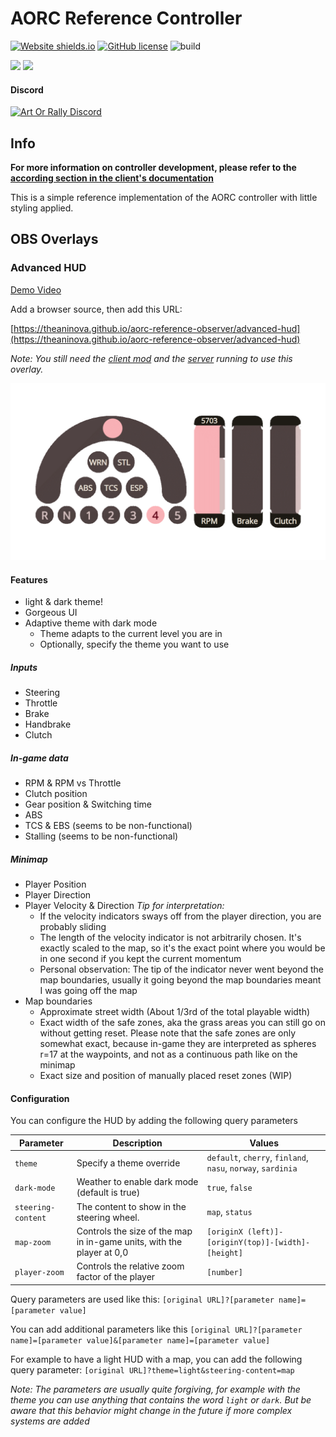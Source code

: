 # AORC Reference Controller

[![Website shields.io](https://img.shields.io/website-up-down-green-red/https/theaninova.github.io/aorc-reference-observer/.svg)](https://theaninova.github.io/aorc-reference-observer/)
[![GitHub license](https://img.shields.io/github/license/theaninova/aorc-reference-observer.svg)](https://github.com/wulkanat/aorc-server/blob/master/LICENSE)
![build](https://github.com/theaninova/aorc-reference-observer/actions/workflows/main.yml/badge.svg)

[![](https://img.shields.io/badge/Server-GitHub-23292F)](https://github.com/Theaninova/aorc-server)
[![](https://img.shields.io/badge/AOR%20Client%20Mod-GitHub-23292F)](https://github.com/Theaninova/aorc-client)

#### Discord

[![Art Or Rally Discord](https://badgen.net/discord/members/Sx3e7qGTh9)](https://discord.gg/Sx3e7qGTh9)

## Info

**For more information on controller development, please refer to
the [according section in the client's documentation](https://github.com/Theaninova/aorc-client#controller-development)**

This is a simple reference implementation of the AORC controller with little styling applied.

## OBS Overlays

### Advanced HUD

[Demo Video](https://www.youtube.com/watch?v=_Nj0vCCIEK0)

Add a browser source, then add this URL:

[https://theaninova.github.io/aorc-reference-observer/advanced-hud](https://theaninova.github.io/aorc-reference-observer/advanced-hud)

*Note: You still need the [client mod](https://github.com/Theaninova/aorc-server) and the
[server](https://github.com/Theaninova/aorc-server) running to use this overlay.*

![](about-images/advanced-hud.png)

#### Features

* light & dark theme!
* Gorgeous UI
* Adaptive theme with dark mode
  * Theme adapts to the current level you are in
  * Optionally, specify the theme you want to use

##### Inputs

* Steering
* Throttle
* Brake
* Handbrake
* Clutch

##### In-game data

* RPM & RPM vs Throttle
* Clutch position
* Gear position & Switching time
* ABS
* TCS & EBS (seems to be non-functional)
* Stalling (seems to be non-functional)

##### Minimap

* Player Position
* Player Direction
* Player Velocity & Direction *Tip for interpretation:*
  * If the velocity indicators sways off from the player direction, you are probably
    sliding
  * The length of the velocity indicator is not arbitrarily chosen. It's exactly scaled
    to the map, so it's the exact point where you would be in one second if you kept
    the current momentum
  * Personal observation: The tip of the indicator never went beyond the map boundaries,
    usually it going beyond the map boundaries meant I was going off the map
* Map boundaries
  * Approximate street width (About 1/3rd of the total playable width)
  * Exact width of the safe zones, aka the grass areas you can still go on without
    getting reset. Please note that the safe zones are only somewhat exact, because
    in-game they are interpreted as spheres r=17 at the waypoints, and not as a continuous
    path like on the minimap
  * Exact size and position of manually placed reset zones (WIP)

#### Configuration

You can configure the HUD by adding the following query parameters

| Parameter          | Description                                                           | Values                                                       |
|--------------------|-----------------------------------------------------------------------|--------------------------------------------------------------|
| `theme`            | Specify a theme override                                              | `default`, `cherry`, `finland`, `nasu`, `norway`, `sardinia` |
| `dark-mode`        | Weather to enable dark mode (default is true)                         | `true`, `false`                                              |
| `steering-content` | The content to show in the steering wheel.                            | `map`, `status`                                              |
| `map-zoom`         | Controls the size of the map in in-game units, with the player at 0,0 | `[originX (left)]-[originY(top)]-[width]-[height]`           |
| `player-zoom`      | Controls the relative zoom factor of the player                       | `[number]`                                                   |



Query parameters are used like this:
`[original URL]?[parameter name]=[parameter value]`

You can add additional parameters like this
`[original URL]?[parameter name]=[parameter value]&[parameter name]=[parameter value]`

For example to have a light HUD with a map, you can add the following query parameter:
`[original URL]?theme=light&steering-content=map`

*Note: The parameters are usually quite forgiving, for example with the theme you can
use anything that contains the word `light` or `dark`. But be aware that this behavior
might change in the future if more complex systems are added*
